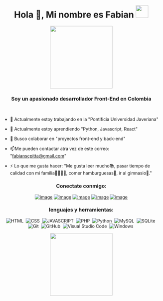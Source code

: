 <h1 align="center">Hola 👋, Mi nombre es Fabian <img height="40" src="https://emoji.gg/assets/emoji/7333-parrotdance.gif"></h1>


<div align="center">
<img height="200" src="https://media.giphy.com/media/v1.Y2lkPTc5MGI3NjExNW5uang5OTE0dm1obG5mMWIwYzh1eG0xODRoNTM4NHZtZGxnb24wZiZlcD12MV9pbnRlcm5hbF9naWZfYnlfaWQmY3Q9Zw/du3J3cXyzhj75IOgvA/giphy.gif"> 
</div>
<h3 align="center">Soy un apasionado desarrollador Front-End en Colombia </h3> <br> 

- 🤖 Actualmente estoy trabajando en la "Pontificia Universidad Javeriana"

- 📖 Actualmente estoy aprendiendo "Python, Javascript, React"

- 🤝 Busco colaborar en "proyectos front-end y back-end"

- 📫Me pueden contactar atra vez de este correo: "fabianscpitta@gmail.com"

- ⚡ Lo que me gusta hacer: "Me gusta leer mucho📚, pasar tiempo de calidad con mi familia👨‍👩‍👧‍👦, comer hamburguesas🍔, ir al gimnasio💪."

<h3 align="center">Conectate conmigo:</h3>
<div align="center">

[![image](https://img.shields.io/badge/LinkedIn-0077B5?style=for-the-badge&logo=linkedin&logoColor=white)](https://www.linkedin.com/in/fabian-carvajal-793b0b2b9/)
[![image](https://img.shields.io/badge/Instagram-D14836?style=for-the-badge&logo=instagram&logoColor=white)](https://www.instagram.com/fabian_stiven44/)
[![image](https://img.shields.io/badge/Twitter-1DA1F2?style=for-the-badge&logo=twitter&logoColor=white)](https://twitter.com/fatbalugalol)
[![image](https://img.shields.io/badge/Gmail-D14836?style=for-the-badge&logo=gmail&logoColor=white)](mailto:fabianscpitta@gmail.com)
[![image](https://img.shields.io/badge/Discord-1DA1F2?style=for-the-badge&logo=discord&logoColor=white)](https://twitter.com/fatbalugalol)




  


<h3 align="center">lenguajes y herramientas:</h3>

![HTML](https://img.shields.io/badge/-HTML-333333?style=flat&logo=HTML5)&nbsp;
![CSS](https://img.shields.io/badge/-CSS-333333?style=flat&logo=CSS3&logoColor=1572B6)&nbsp;
![JAVASCRIPT](https://img.shields.io/badge/-JS-333333?style=flat&logo=JAVASCRIPT&logoColor=1572B6)&nbsp;
![PHP](https://img.shields.io/badge/-PHP-333333?style=flat&logo=PHP)&nbsp;
![Python](https://img.shields.io/badge/-Python-333333?style=flat&logo=python)&nbsp;
![MySQL](https://img.shields.io/twitter/url?color=000000&label=MySQL&logo=MySQL&url=https%3A%2F%2Fimg.shields.io%2Fbadge%2F-Windows-333333%3Fstyle%3Dflat%26logo%3DWindows)&nbsp;
![SQLite](https://img.shields.io/badge/-SQLite-333333?style=flat&logo=SQLite)&nbsp;
![Git](https://img.shields.io/badge/-Git-333333?style=flat&logo=git)&nbsp;
![GitHub](https://img.shields.io/badge/-GitHub-333333?style=flat&logo=github)&nbsp;
![Visual Studio Code](https://img.shields.io/badge/-VScode-333333?style=flat&logo=visual-studio-code&logoColor=007ACC)&nbsp;
![Windows](https://img.shields.io/badge/-Windows-333333?style=flat&logo=Windows)&nbsp;



</div>


<div align="center">
<img height="200" src="https://media.giphy.com/media/v1.Y2lkPTc5MGI3NjExbDBycDhtenAxNDdsZjY1ZWloenFicjAyZDV2N2VtejR6dmZwdWtpbyZlcD12MV9pbnRlcm5hbF9naWZfYnlfaWQmY3Q9Zw/9E40ePI5P22Wngf4mA/giphy.gif"> 
</div>
